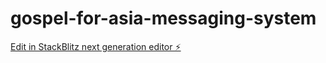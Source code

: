 # gospel-for-asia-messaging-system

[Edit in StackBlitz next generation editor ⚡️](https://stackblitz.com/~/github.com/philanderson888/gospel-for-asia-messaging-system)
